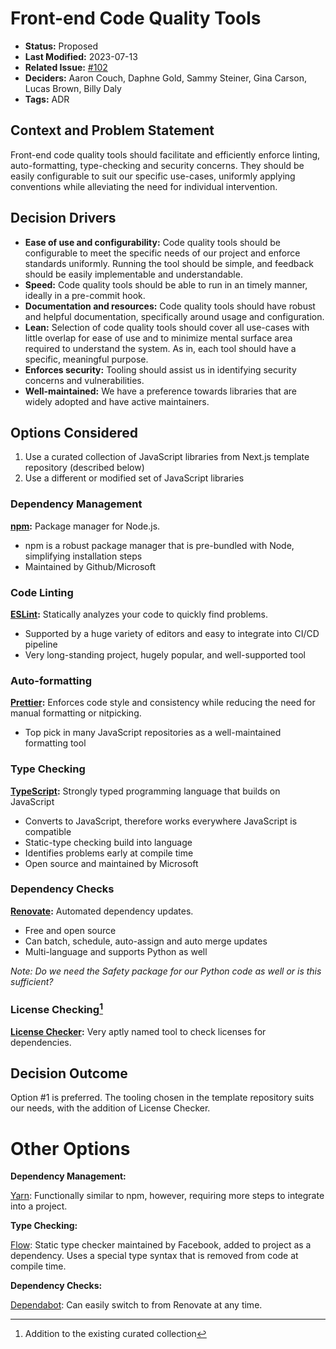 # Front-end Code Quality Tools

- **Status:** Proposed <!-- REQUIRED -->
- **Last Modified:** 2023-07-13 <!-- REQUIRED -->
- **Related Issue:** [#102](https://github.com/HHS/grants-equity/issues/102) <!-- RECOMMENDED -->
- **Deciders:** Aaron Couch, Daphne Gold, Sammy Steiner, Gina Carson, Lucas Brown, Billy Daly <!-- REQUIRED -->
- **Tags:** ADR <!-- OPTIONAL -->

## Context and Problem Statement

Front-end code quality tools should facilitate and efficiently enforce linting, auto-formatting, type-checking and security concerns. They should be easily configurable to suit our specific use-cases, uniformly applying conventions while alleviating the need for individual intervention.

## Decision Drivers <!-- RECOMMENDED -->

- **Ease of use and configurability:** Code quality tools should be configurable to meet the specific needs of our project and enforce standards uniformly. Running the tool should be simple, and feedback should be easily implementable and understandable.
- **Speed:** Code quality tools should be able to run in an timely manner, ideally in a pre-commit hook.
- **Documentation and resources:** Code quality tools should have robust and helpful documentation, specifically around usage and configuration.
- **Lean:** Selection of code quality tools should cover all use-cases with little overlap for ease of use and to minimize mental surface area required to understand the system. As in, each tool should have a specific, meaningful purpose.
- **Enforces security:** Tooling should assist us in identifying security concerns and vulnerabilities.
- **Well-maintained:** We have a preference towards libraries that are widely adopted and have active maintainers.

## Options Considered

1. Use a curated collection of JavaScript libraries from Next.js template repository (described below)
2. Use a different or modified set of JavaScript libraries

### Dependency Management

**[npm](https://www.npmjs.com/):** Package manager for Node.js.
- npm is a robust package manager that is pre-bundled with Node, simplifying installation steps
- Maintained by Github/Microsoft

### Code Linting

**[ESLint](https://eslint.org/):** Statically analyzes your code to quickly find problems.
- Supported by a huge variety of editors and easy to integrate into CI/CD pipeline
- Very long-standing project, hugely popular, and well-supported tool

### Auto-formatting

**[Prettier](https://prettier.io/):** Enforces code style and consistency while reducing the need for manual formatting or nitpicking.
- Top pick in many JavaScript repositories as a well-maintained formatting tool

### Type Checking

**[TypeScript](https://www.typescriptlang.org/):** Strongly typed programming language that builds on JavaScript
- Converts to JavaScript, therefore works everywhere JavaScript is compatible
- Static-type checking build into language
- Identifies problems early at compile time
- Open source and maintained by Microsoft

### Dependency Checks

**[Renovate](https://docs.renovatebot.com/):** Automated dependency updates.
- Free and open source
- Can batch, schedule, auto-assign and auto merge updates
- Multi-language and supports Python as well

*Note: Do we need the Safety package for our Python code as well or is this sufficient?*

### License Checking[^*]
**[License Checker](https://www.npmjs.com/package/license-checker):** Very aptly named tool to check licenses for dependencies.

## Decision Outcome <!-- REQUIRED -->

Option #1 is preferred. The tooling chosen in the template repository suits our needs, with the addition of License Checker.

# Other Options

**Dependency Management:**

[Yarn](https://yarnpkg.com/): Functionally similar to npm, however, requiring more steps to integrate into a project.

**Type Checking:**

[Flow](https://flow.org/): Static type checker maintained by Facebook, added to project as a dependency. Uses a special type syntax that is removed from code at compile time.

**Dependency Checks:**

[Dependabot](https://github.com/dependabot): Can easily switch to from Renovate at any time.

[^*]: Addition to the existing curated collection

